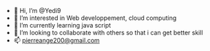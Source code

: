 - 👋 Hi, I’m @Yedi9
- 👀 I’m interested in Web developpement, cloud computing
- 🌱 I’m currently learning java script
- 💞️ I’m looking to collaborate with others so that i can get better skill
- 📫 pierreange200@gmail.com

<!---
Yedi9/Yedi9 is a ✨ special ✨ repository because its `README.md` (this file) appears on your GitHub profile.
You can click the Preview link to take a look at your changes.
--->
